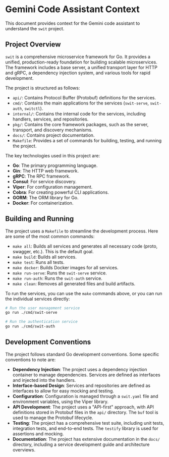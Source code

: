 # Gemini Code Assistant Context

This document provides context for the Gemini code assistant to understand the `swit` project.

## Project Overview

`swit` is a comprehensive microservice framework for Go. It provides a unified, production-ready foundation for building scalable microservices. The framework includes a base server, a unified transport layer for HTTP and gRPC, a dependency injection system, and various tools for rapid development.

The project is structured as follows:

-   `api/`: Contains Protocol Buffer (Protobuf) definitions for the services.
-   `cmd/`: Contains the main applications for the services (`swit-serve`, `swit-auth`, `switctl`).
-   `internal/`: Contains the internal code for the services, including handlers, services, and repositories.
-   `pkg/`: Contains the core framework packages, such as the server, transport, and discovery mechanisms.
-   `docs/`: Contains project documentation.
-   `Makefile`: Provides a set of commands for building, testing, and running the project.

The key technologies used in this project are:

-   **Go**: The primary programming language.
-   **Gin**: The HTTP web framework.
-   **gRPC**: The RPC framework.
-   **Consul**: For service discovery.
-   **Viper**: For configuration management.
-   **Cobra**: For creating powerful CLI applications.
-   **GORM**: The ORM library for Go.
-   **Docker**: For containerization.

## Building and Running

The project uses a `Makefile` to streamline the development process. Here are some of the most common commands:

-   `make all`: Builds all services and generates all necessary code (proto, swagger, etc.). This is the default goal.
-   `make build`: Builds all services.
-   `make test`: Runs all tests.
-   `make docker`: Builds Docker images for all services.
-   `make run-serve`: Runs the `swit-serve` service.
-   `make run-auth`: Runs the `swit-auth` service.
-   `make clean`: Removes all generated files and build artifacts.

To run the services, you can use the `make` commands above, or you can run the individual services directly:

```bash
# Run the user management service
go run ./cmd/swit-serve

# Run the authentication service
go run ./cmd/swit-auth
```

## Development Conventions

The project follows standard Go development conventions. Some specific conventions to note are:

-   **Dependency Injection**: The project uses a dependency injection container to manage dependencies. Services are defined as interfaces and injected into the handlers.
-   **Interface-based Design**: Services and repositories are defined as interfaces to allow for easy mocking and testing.
-   **Configuration**: Configuration is managed through a `swit.yaml` file and environment variables, using the Viper library.
-   **API Development**: The project uses a "API-first" approach, with API definitions stored in Protobuf files in the `api/` directory. The `buf` tool is used to manage the Protobuf lifecycle.
-   **Testing**: The project has a comprehensive test suite, including unit tests, integration tests, and end-to-end tests. The `testify` library is used for assertions and mocking.
-   **Documentation**: The project has extensive documentation in the `docs/` directory, including a service development guide and architecture overviews.

